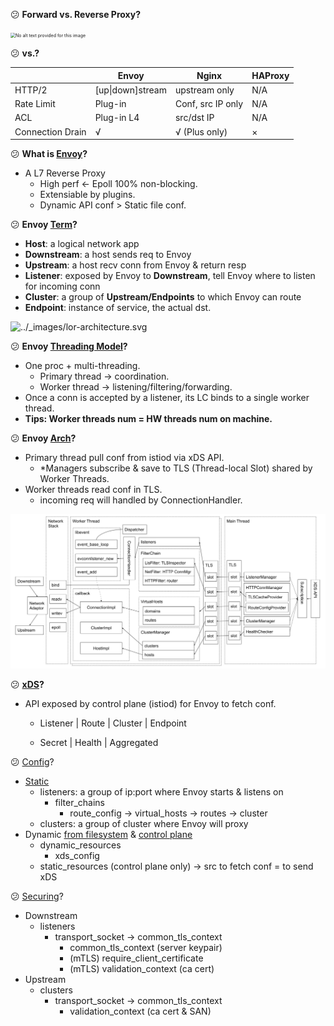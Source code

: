 :confused: **Forward vs. Reverse Proxy?**



<img src="https://substackcdn.com/image/fetch/w_1456,c_limit,f_auto,q_auto:good,fl_progressive:steep/https%3A%2F%2Fbucketeer-e05bbc84-baa3-437e-9518-adb32be77984.s3.amazonaws.com%2Fpublic%2Fimages%2F257642d6-9742-432b-9ca8-2a866dea04dd_1445x1536.jpeg" alt="No alt text provided for this image" style="zoom:50%;" />



:confused: **vs.?**

|                  | Envoy            | Nginx             | HAProxy |
| ---------------- | ---------------- | ----------------- | ------- |
| HTTP/2           | [up\|down]stream | upstream only     | N/A     |
| Rate Limit       | Plug-in          | Conf, src IP only | N/A     |
| ACL              | Plug-in L4       | src/dst IP        | N/A     |
| Connection Drain | √                | √ (Plus only)     | ×       |



:confused: **What is [Envoy](https://www.envoyproxy.io/docs/envoy/latest/intro/what_is_envoy)?**

- A L7 Reverse Proxy
  - High perf ← Epoll 100% non-blocking.
  - Extensiable by plugins.
  - Dynamic API conf > Static file conf.



:confused: **Envoy [Term](https://www.envoyproxy.io/docs/envoy/latest/intro/arch_overview/intro/terminology)?**

- **Host**: a logical network app
- **Downstream**: a host sends req to Envoy
- **Upstream**: a host recv conn from Envoy & return resp
- **Listener**: exposed by Envoy to **Downstream**, tell Envoy where to listen for incoming conn
- **Cluster**: a group of **Upstream/Endpoints** to which Envoy can route
- **Endpoint**: instance of service, the actual dst.



![../_images/lor-architecture.svg](https://www.envoyproxy.io/docs/envoy/latest/_images/lor-architecture.svg)



:confused: **Envoy [Threading Model](https://www.envoyproxy.io/docs/envoy/latest/intro/arch_overview/intro/threading_model)?**

- One proc + multi-threading.
  - Primary thread → coordination.
  - Worker thread → listening/filtering/forwarding.
- Once a conn is accepted by a listener, its LC binds to a single worker thread.
- **Tips: Worker threads num = HW threads num on machine.**



:confused: **Envoy [Arch](https://www.envoyproxy.io/docs/envoy/latest/intro/arch_overview/arch_overview)?**

- Primary thread pull conf from istiod via xDS API.
  - *Managers subscribe & save to TLS (Thread-local Slot) shared by Worker Threads.
- Worker threads read conf in TLS.
  - incoming req will handled by ConnectionHandler.



![image-20240610164425860](Overview.assets/image-20240610164425860.png)



:confused: **[xDS](https://www.envoyproxy.io/docs/envoy/latest/intro/arch_overview/operations/dynamic_configuration)?** 

- API exposed by control plane (istiod) for Envoy to fetch conf.
  - Listener | Route | Cluster | Endpoint
  
  - Secret | Health | Aggregated
  
    

:confused: [Config](https://www.envoyproxy.io/docs/envoy/latest/start/quick-start/configuration-static)?

- [Static](https://www.envoyproxy.io/docs/envoy/latest/start/quick-start/configuration-static#start-quick-start-static-listeners)
  - listeners: a group of ip:port where Envoy starts & listens on
    - filter_chains
      - route_config → virtual_hosts → routes → cluster
  - clusters: a group of cluster where Envoy will proxy
- Dynamic [from filesystem](https://www.envoyproxy.io/docs/envoy/latest/start/quick-start/configuration-dynamic-filesystem#) & [control plane](https://www.envoyproxy.io/docs/envoy/latest/start/quick-start/configuration-dynamic-control-plane#)
  - dynamic_resources
    - xds_config
  - static_resources (control plane only) → src to fetch conf = to send xDS



:confused: [Securing](https://www.envoyproxy.io/docs/envoy/latest/start/quick-start/securing)?

- Downstream
  - listeners
    - transport_socket → common_tls_context
      - common_tls_context (server keypair)
      - (mTLS) require_client_certificate
      - (mTLS) validation_context (ca cert)
- Upstream
  - clusters
    - transport_socket → common_tls_context
      - validation_context (ca cert & SAN)